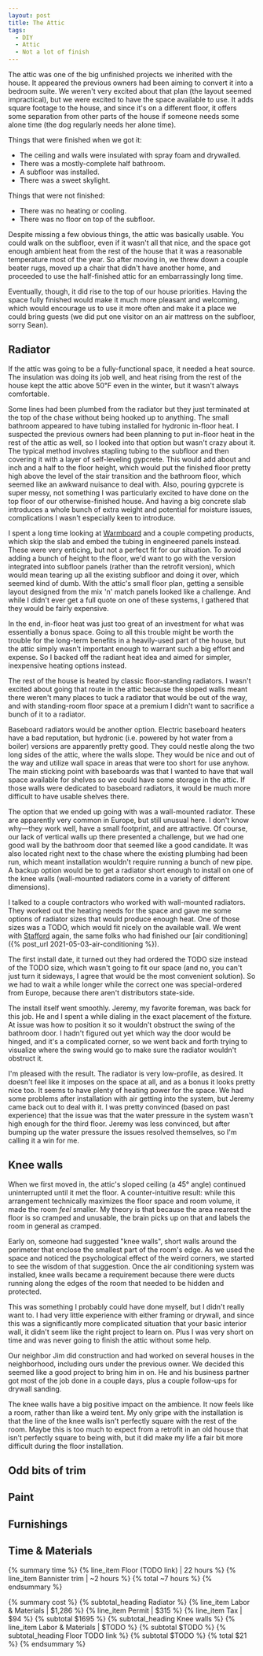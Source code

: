 ```yaml
---
layout: post
title: The Attic
tags:
  - DIY
  - Attic
  - Not a lot of finish
---
```


The attic was one of the big unfinished projects we inherited with the house.
It appeared the previous owners had been aiming to convert it into a bedroom suite.
We weren't very excited about that plan (the layout seemed impractical), but we were excited to have the space available to use.
It adds square footage to the house, and since it's on a different floor, it offers some separation from other parts of the house if someone needs some alone time (the dog regularly needs her alone time).

Things that were finished when we got it:

 * The ceiling and walls were insulated with spray foam and drywalled.
 * There was a mostly-complete half bathroom.
 * A subfloor was installed.
 * There was a sweet skylight.

Things that were not finished:

 * There was no heating or cooling.
 * There was no floor on top of the subfloor.

Despite missing a few obvious things, the attic was basically usable.
You could walk on the subfloor, even if it wasn't all that nice, and the space got enough ambient heat from the rest of the house that it was a reasonable temperature most of the year.
So after moving in, we threw down a couple beater rugs, moved up a chair that didn't have another home, and proceeded to use the half-finished attic for an embarrassingly long time.

Eventually, though, it did rise to the top of our house priorities.
Having the space fully finished would make it much more pleasant and welcoming, which would encourage us to use it more often and make it a place we could bring guests (we did put one visitor on an air mattress on the subfloor, sorry Sean).

## Radiator ##

If the attic was going to be a fully-functional space, it needed a heat source.
The insulation was doing its job well, and heat rising from the rest of the house kept the attic above 50℉ even in the winter, but it wasn't always comfortable.

Some lines had been plumbed from the radiator but they just terminated at the top of the chase without being hooked up to anything.
The small bathroom appeared to have tubing installed for hydronic in-floor heat.
I suspected the previous owners had been planning to put in-floor heat in the rest of the attic as well, so I looked into that option but wasn't crazy about it.
The typical method involves stapling tubing to the subfloor and then covering it with a layer of self-leveling gypcrete.
This would add about and inch and a half to the floor height, which would put the finished floor pretty high above the level of the stair transition and the bathroom floor, which seemed like an awkward nuisance to deal with.
Also, pouring gypcrete is super messy, not something I was particularly excited to have done on the top floor of our otherwise-finished house.
And having a big concrete slab introduces a whole bunch of extra weight and potential for moisture issues, complications I wasn't especially keen to introduce.

I spent a long time looking at [Warmboard](https://www.warmboard.com/warmboard-s) and a couple competing products, which skip the slab and embed the tubing in engineered panels instead.
These were very enticing, but not a perfect fit for our situation.
To avoid adding a bunch of height to the floor, we'd want to go with the version integrated into subfloor panels (rather than the retrofit version), which would mean tearing up all the existing subfloor and doing it over, which seemed kind of dumb.
With the attic's small floor plan, getting a sensible layout designed from the mix 'n' match panels looked like a challenge.
And while I didn't ever get a full quote on one of these systems, I gathered that they would be fairly expensive.

In the end, in-floor heat was just too great of an investment for what was essentially a bonus space.
Going to all this trouble might be worth the trouble for the long-term benefits in a heavily-used part of the house, but the attic simply wasn't important enough to warrant such a big effort and expense.
So I backed off the radiant heat idea and aimed for simpler, inexpensive heating options instead.

The rest of the house is heated by classic floor-standing radiators.
I wasn't excited about going that route in the attic because the sloped walls meant there weren't many places to tuck a radiator that would be out of the way, and with standing-room floor space at a premium I didn't want to sacrifice a bunch of it to a radiator.

Baseboard radiators would be another option.
Electric baseboard heaters have a bad reputation, but hydronic (i.e. powered by hot water from a boiler) versions are apparently pretty good.
They could nestle along the two long sides of the attic, where the walls slope.
They would be nice and out of the way and utilize wall space in areas that were too short for use anyhow.
The main sticking point with baseboards was that I wanted to have that wall space available for shelves so we could have some storage in the attic.
If those walls were dedicated to baseboard radiators, it would be much more difficult to have usable shelves there.

The option that we ended up going with was a wall-mounted radiator.
These are apparently very common in Europe, but still unusual here.
I don't know why—they work well, have a small footprint, and are attractive.
Of course, our lack of vertical walls up there presented a challenge, but we had one good wall by the bathroom door that seemed like a good candidate.
It was also located right next to the chase where the existing plumbing had been run, which meant installation wouldn't require running a bunch of new pipe.
A backup option would be to get a radiator short enough to install on one of the knee walls (wall-mounted radiators come in a variety of different dimensions).

I talked to a couple contractors who worked with wall-mounted radiators.
They worked out the heating needs for the space and gave me some options of radiator sizes that would produce enough heat.
One of those sizes was a TODO, which would fit nicely on the available wall.
We went with [Stafford](https://www.staffordhomeservice.com/) again, the same folks who had finished our [air conditioning]({% post_url 2021-05-03-air-conditioning %}).

The first install date, it turned out they had ordered the TODO size instead of the TODO size, which wasn't going to fit our space (and no, you can't just turn it sideways, I agree that would be the most convenient solution).
So we had to wait a while longer while the correct one was special-ordered from Europe, because there aren't distributors state-side.

The install itself went smoothly.
Jeremy, my favorite foreman, was back for this job.
He and I spent a while dialing in the exact placement of the fixture.
At issue was how to position it so it wouldn't obstruct the swing of the bathroom door.
I hadn't figured out yet which way the door would be hinged, and it's a complicated corner, so we went back and forth trying to visualize where the swing would go to make sure the radiator wouldn't obstruct it.

I'm pleased with the result.
The radiator is very low-profile, as desired.
It doesn't feel like it imposes on the space at all, and as a bonus it looks pretty nice too.
It seems to have plenty of heating power for the space.
We had some problems after installation with air getting into the system, but Jeremy came back out to deal with it.
I was pretty convinced (based on past experience) that the issue was that the water pressure in the system wasn't high enough for the third floor.
Jeremy was less convinced, but after bumping up the water pressure the issues resolved themselves, so I'm calling it a win for me.

## Knee walls ##

When we first moved in, the attic's sloped ceiling (a 45° angle) continued uninterrupted until it met the floor.
A counter-intuitive result: while this arrangement technically maximizes the floor space and room volume, it made the room *feel* smaller.
My theory is that because the area nearest the floor is so cramped and unusable, the brain picks up on that and labels the room in general as cramped.

Early on, someone had suggested "knee walls", short walls around the perimeter that enclose the smallest part of the room's edge.
As we used the space and noticed the psychological effect of the weird corners, we started to see the wisdom of that suggestion.
Once the air conditioning system was installed, knee walls became a requirement because there were ducts running along the edges of the room that needed to be hidden and protected.

This was something I probably could have done myself, but I didn't really want to.
I had very little experience with either framing or drywall, and since this was a significantly more complicated situation that your basic interior wall, it didn't seem like the right project to learn on.
Plus I was very short on time and was never going to finish the attic without some help.

Our neighbor Jim did construction and had worked on several houses in the neighborhood, including ours under the previous owner.
We decided this seemed like a good project to bring him in on.
He and his business partner got most of the job done in a couple days, plus a couple follow-ups for drywall sanding.

The knee walls have a big positive impact on the ambience.
It now feels like a room, rather than like a weird tent.
My only gripe with the installation is that the line of the knee walls isn't perfectly square with the rest of the room.
Maybe this is too much to expect from a retrofit in an old house that isn't perfectly square to being with, but it did make my life a fair bit more difficult during the floor installation.

## Odd bits of trim ##

## Paint ##

## Furnishings ##

## Time & Materials ##

{% summary time %}
{% line_item Floor (TODO link) | 22 hours %}
{% line_item Bannister trim | ~2 hours %}
{% total ~7 hours %}
{% endsummary %}

{% summary cost %}
{% subtotal_heading Radiator %}
{% line_item Labor & Materials | $1,286 %}
{% line_item Permit | $315 %}
{% line_item Tax | $94 %}
{% subtotal $1695 %}
{% subtotal_heading Knee walls %}
{% line_item Labor & Materials | $TODO %}
{% subtotal $TODO %}
{% subtotal_heading Floor TODO link %}
{% subtotal $TODO %}
{% total $21 %}
{% endsummary %}
